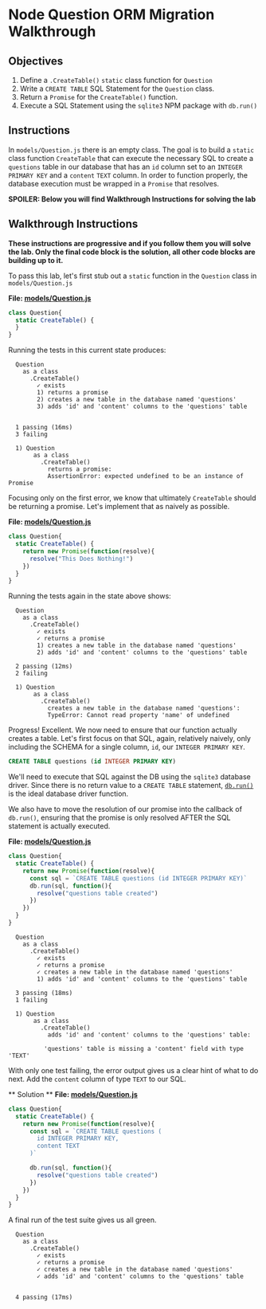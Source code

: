 # Node Question ORM Migration Walkthrough

## Objectives

1. Define a `.CreateTable()` `static` class function for `Question`
2. Write a `CREATE TABLE` SQL Statement for the `Question` class.
3. Return a `Promise` for the `CreateTable()` function.
4. Execute a SQL Statement using the `sqlite3` NPM package with `db.run()`

## Instructions

In `models/Question.js` there is an empty class. The goal is to build a `static` class function `CreateTable` that can execute the necessary SQL to create a `questions` table in our database that has an `id` column set to an `INTEGER PRIMARY KEY` and a `content` `TEXT` column. In order to function properly, the database execution must be wrapped in a `Promise` that resolves. 

**SPOILER: Below you will find Walkthrough Instructions for solving the lab**

## Walkthrough Instructions

**These instructions are progressive and if you follow them you will solve the lab. Only the final code block is the solution, all other code blocks are building up to it.**

To pass this lab, let's first stub out a `static` function in the `Question` class in `models/Question.js`

**File: [models/Question.js](models/Question.js)**
```js
class Question{
  static CreateTable() {
  }
}
```

Running the tests in this current state produces:

```
  Question
    as a class
      .CreateTable()
        ✓ exists
        1) returns a promise
        2) creates a new table in the database named 'questions'
        3) adds 'id' and 'content' columns to the 'questions' table


  1 passing (16ms)
  3 failing

  1) Question
       as a class
         .CreateTable()
           returns a promise:
           AssertionError: expected undefined to be an instance of Promise

```

Focusing only on the first error, we know that ultimately `CreateTable` should be returning a promise. Let's implement that as naively as possible.

**File: [models/Question.js](models/Question.js)**
```js
class Question{
  static CreateTable() {
    return new Promise(function(resolve){
      resolve("This Does Nothing!")
    })
  }
}
```

Running the tests again in the state above shows:

```
  Question
    as a class
      .CreateTable()
        ✓ exists
        ✓ returns a promise
        1) creates a new table in the database named 'questions'
        2) adds 'id' and 'content' columns to the 'questions' table

  2 passing (12ms)
  2 failing

  1) Question
       as a class
         .CreateTable()
           creates a new table in the database named 'questions':
           TypeError: Cannot read property 'name' of undefined
```

Progress! Excellent. We now need to ensure that our function actually creates a table. Let's first focus on that SQL, again, relatively naively, only including the SCHEMA for a single column, `id`, our `INTEGER PRIMARY KEY`.

```sql
CREATE TABLE questions (id INTEGER PRIMARY KEY)
```

We'll need to execute that SQL against the DB using the `sqlite3` database driver. Since there is no return value to a `CREATE TABLE` statement, [`db.run()`](https://github.com/mapbox/node-sqlite3/wiki/API#databaserunsql-param--callback) is the ideal database driver function. 

We also have to move the resolution of our promise into the callback of `db.run()`, ensuring that the promise is only resolved AFTER the SQL statement is actually executed.

**File: [models/Question.js](models/Question.js)**
```js
class Question{
  static CreateTable() {
    return new Promise(function(resolve){
      const sql = `CREATE TABLE questions (id INTEGER PRIMARY KEY)`
      db.run(sql, function(){
        resolve("questions table created")
      })      
    })
  }
}
```

```
  Question
    as a class
      .CreateTable()
        ✓ exists
        ✓ returns a promise
        ✓ creates a new table in the database named 'questions'
        1) adds 'id' and 'content' columns to the 'questions' table
  
  3 passing (18ms)
  1 failing

  1) Question
       as a class
         .CreateTable()
           adds 'id' and 'content' columns to the 'questions' table:

          'questions' table is missing a 'content' field with type 'TEXT'
```

With only one test failing, the error output gives us a clear hint of what to do next. Add the `content` column of type `TEXT` to our SQL.

** Solution **
**File: [models/Question.js](models/Question.js)**
```js
class Question{
  static CreateTable() {
    return new Promise(function(resolve){
      const sql = `CREATE TABLE questions (
        id INTEGER PRIMARY KEY,
        content TEXT
      )`

      db.run(sql, function(){
        resolve("questions table created")
      })      
    })
  }
}
```

A final run of the test suite gives us all green.

```
  Question
    as a class
      .CreateTable()
        ✓ exists
        ✓ returns a promise
        ✓ creates a new table in the database named 'questions'
        ✓ adds 'id' and 'content' columns to the 'questions' table


  4 passing (17ms)
```